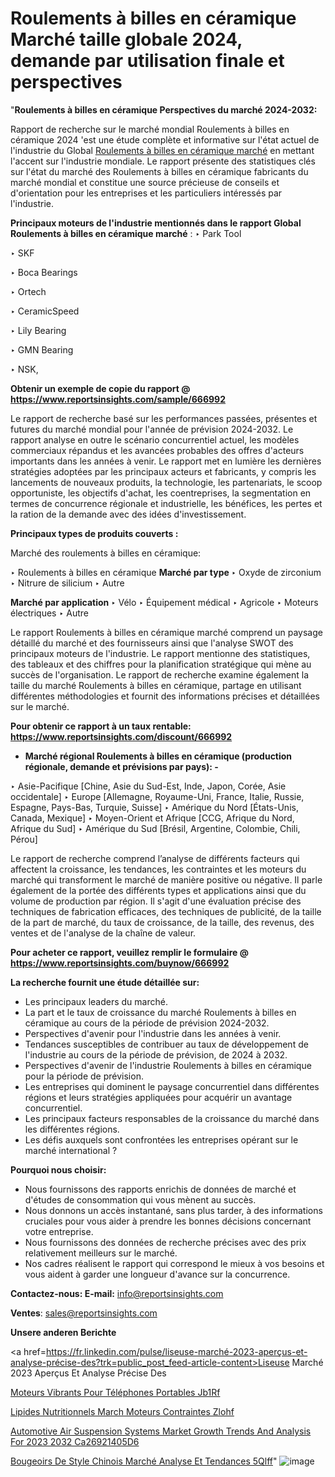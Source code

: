 # Roulements à billes en céramique Marché taille globale 2024, demande par utilisation finale et perspectives

 "<strong>Roulements à billes en céramique Perspectives du marché 2024-2032:</strong>

Rapport de recherche sur le marché mondial Roulements à billes en céramique 2024 'est une étude complète et informative sur l'état actuel de l'industrie du Global <a href=https://www.reportsinsights.com/sample/666992>Roulements à billes en céramique marché</a> en mettant l'accent sur l'industrie mondiale. Le rapport présente des statistiques clés sur l'état du marché des Roulements à billes en céramique fabricants du marché mondial et constitue une source précieuse de conseils et d'orientation pour les entreprises et les particuliers intéressés par l'industrie.

<strong>Principaux moteurs de l'industrie mentionnés dans le rapport Global Roulements à billes en céramique marché</strong> :
‣ Park Tool

‣ SKF

‣ Boca Bearings

‣ Ortech

‣ CeramicSpeed

‣ Lily Bearing

‣ GMN Bearing

‣ NSK,

<strong>Obtenir un exemple de copie du rapport @ <a href=https://www.reportsinsights.com/sample/666992>https://www.reportsinsights.com/sample/666992</a></strong>

Le rapport de recherche basé sur les performances passées, présentes et futures du marché mondial pour l'année de prévision 2024-2032. Le rapport analyse en outre le scénario concurrentiel actuel, les modèles commerciaux répandus et les avancées probables des offres d'acteurs importants dans les années à venir. Le rapport met en lumière les dernières stratégies adoptées par les principaux acteurs et fabricants, y compris les lancements de nouveaux produits, la technologie, les partenariats, le scoop opportuniste, les objectifs d'achat, les coentreprises, la segmentation en termes de concurrence régionale et industrielle, les bénéfices, les pertes et la ration de la demande avec des idées d'investissement.

<strong>Principaux types de produits couverts :</strong>

Marché des roulements à billes en céramique:

‣  Roulements à billes en céramique <strong> Marché <strong> par type </strong> </strong>
‣ Oxyde de zirconium
‣ Nitrure de silicium
‣ Autre

<strong>Marché par application </strong>
‣ Vélo
‣ Équipement médical
‣ Agricole
‣ Moteurs électriques
‣ Autre

Le rapport Roulements à billes en céramique marché comprend un paysage détaillé du marché et des fournisseurs ainsi que l'analyse SWOT des principaux moteurs de l'industrie. Le rapport mentionne des statistiques, des tableaux et des chiffres pour la planification stratégique qui mène au succès de l'organisation. Le rapport de recherche examine également la taille du marché Roulements à billes en céramique, partage en utilisant différentes méthodologies et fournit des informations précises et détaillées sur le marché.

<strong>Pour obtenir ce rapport à un taux rentable: <a href=https://www.reportsinsights.com/discount/666992>https://www.reportsinsights.com/discount/666992</a></strong>
<ul>
  <li><strong>Marché régional Roulements à billes en céramique (production régionale, demande et prévisions par pays): -</strong></li>
</ul>
‣ Asie-Pacifique [Chine, Asie du Sud-Est, Inde, Japon, Corée, Asie occidentale]
‣ Europe [Allemagne, Royaume-Uni, France, Italie, Russie, Espagne, Pays-Bas, Turquie, Suisse]
‣ Amérique du Nord [États-Unis, Canada, Mexique]
‣ Moyen-Orient et Afrique [CCG, Afrique du Nord, Afrique du Sud]
‣ Amérique du Sud [Brésil, Argentine, Colombie, Chili, Pérou]

Le rapport de recherche comprend l’analyse de différents facteurs qui affectent la croissance, les tendances, les contraintes et les moteurs du marché qui transforment le marché de manière positive ou négative. Il parle également de la portée des différents types et applications ainsi que du volume de production par région. Il s'agit d'une évaluation précise des techniques de fabrication efficaces, des techniques de publicité, de la taille de la part de marché, du taux de croissance, de la taille, des revenus, des ventes et de l'analyse de la chaîne de valeur.

<strong>Pour acheter ce rapport, veuillez remplir le formulaire @   <a href=https://www.reportsinsights.com/buynow/666992>https://www.reportsinsights.com/buynow/666992</a></strong>

<strong>La recherche fournit une étude détaillée sur:</strong>
<ul>
  <li>Les principaux leaders du marché.</li>
  <li>La part et le taux de croissance du marché Roulements à billes en céramique au cours de la période de prévision 2024-2032.</li>
  <li>Perspectives d'avenir pour l'industrie dans les années à venir.</li>
  <li>Tendances susceptibles de contribuer au taux de développement de l'industrie au cours de la période de prévision, de 2024 à 2032.</li>
  <li>Perspectives d'avenir de l'industrie Roulements à billes en céramique pour la période de prévision.</li>
  <li>Les entreprises qui dominent le paysage concurrentiel dans différentes régions et leurs stratégies appliquées pour acquérir un avantage concurrentiel.</li>
  <li>Les principaux facteurs responsables de la croissance du marché dans les différentes régions.</li>
  <li>Les défis auxquels sont confrontées les entreprises opérant sur le marché international ?</li>
</ul>
<strong>Pourquoi nous choisir:</strong>
<ul>
  <li>Nous fournissons des rapports enrichis de données de marché et d'études de consommation qui vous mènent au succès.</li>
  <li>Nous donnons un accès instantané, sans plus tarder, à des informations cruciales pour vous aider à prendre les bonnes décisions concernant votre entreprise.</li>
  <li>Nous fournissons des données de recherche précises avec des prix relativement meilleurs sur le marché.</li>
  <li>Nos cadres réalisent le rapport qui correspond le mieux à vos besoins et vous aident à garder une longueur d'avance sur la concurrence.</li>
</ul>
<strong>Contactez-nous:
</strong><strong>E-mail:</strong> <a href=mailto:info@reportsinsights.com>info@reportsinsights.com</a>

<strong>Ventes</strong>: <a href=mailto:sales@reportsinsights.com>sales@reportsinsights.com</a>

<strong>Unsere anderen Berichte</strong>

<a href=https://fr.linkedin.com/pulse/liseuse-marché-2023-aperçus-et-analyse-précise-des?trk=public_post_feed-article-content>Liseuse Marché 2023 Aperçus Et Analyse Précise Des</a>

<a href=https://fr.linkedin.com/pulse/moteurs-vibrants-pour-téléphones-portables-jb1rf/>Moteurs Vibrants Pour Téléphones Portables Jb1Rf</a>

<a href=https://www.linkedin.com/pulse/lipides-nutritionnels-march%C3%A9-moteurs-contraintes-zlohf/>Lipides Nutritionnels March Moteurs Contraintes Zlohf</a>

<a href=https://medium.com/@gd336335/automotive-air-suspension-systems-market-growth-trends-and-analysis-for-2023-2032-ca26921405d6>Automotive Air Suspension Systems Market Growth Trends And Analysis For 2023 2032 Ca26921405D6</a>

<a href=https://fr.linkedin.com/pulse/bougeoirs-de-style-chinois-marché-analyse-et-tendances-5qlff/>Bougeoirs De Style Chinois Marché Analyse Et Tendances 5Qlff</a>"
![image](https://github.com/daminid12/RImarketgrowth/assets/158430485/82cb731c-6ba9-4562-bce5-0882a82340c0)
